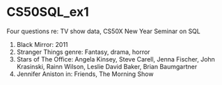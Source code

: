 # CS50SQL_ex1
Four questions re: TV show data, CS50X New Year Seminar on SQL
1. Black Mirror: 2011
2. Stranger Things genre: Fantasy, drama, horror
3. Stars of The Office: Angela Kinsey, Steve Carell, Jenna Fischer, John Krasinski, Rainn Wilson, Leslie David Baker, Brian Baumgartner
4. Jennifer Aniston in: Friends, The Morning Show
